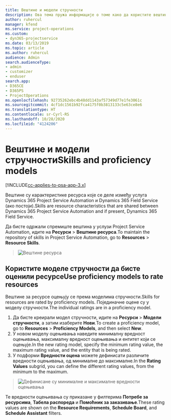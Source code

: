 ```yaml
---
title: Вештине и модели стручности
description: Ова тема пружа информације о томе како да користите вештине и моделе стручности.
author: ruhercul
manager: kfend
ms.service: project-operations
ms.custom:
- dyn365-projectservice
ms.date: 03/13/2019
ms.topic: article
ms.author: ruhercul
audience: Admin
search.audienceType:
- admin
- customizer
- enduser
search.app:
- D365CE
- D365PS
- ProjectOperations
ms.openlocfilehash: 92735262ebc4b48dd1143af57349d77e1fe3061c
ms.sourcegitcommit: 4cf1dc1561b92fca4175f0b3813133c5e63ce8e6
ms.translationtype: HT
ms.contentlocale: sr-Cyrl-RS
ms.lasthandoff: 10/28/2020
ms.locfileid: "4124206"
---
```

# <a name="skills-and-proficiency-models"></a><span data-ttu-id="c0061-103">Вештине и модели стручности</span><span class="sxs-lookup"><span data-stu-id="c0061-103">Skills and proficiency models</span></span>

[!INCLUDE[cc-applies-to-psa-app-3.x](../includes/cc-applies-to-psa-app-3x.md)]

<span data-ttu-id="c0061-104">Вештине су карактеристике ресурса које се деле између услуга Dynamics 365 Project Service Automation и Dynamics 365 Field Service (ако постоји).</span><span class="sxs-lookup"><span data-stu-id="c0061-104">Skills are resource characteristics that are shared between Dynamics 365 Project Service Automation and if present, Dynamics 365 Field Service.</span></span> 

<span data-ttu-id="c0061-105">Да бисте одржали спремиште вештина у услузи Project Service Automation, идите на **Ресурси** \> **Вештине ресурса**.</span><span class="sxs-lookup"><span data-stu-id="c0061-105">To maintain the repository of skills in Project Service Automation, go to **Resources** \> **Resource Skills**.</span></span> 

> ![Вештине ресурса](media/Resource-Management-image84.png)

## <a name="use-proficiency-models-to-rate-resources"></a><span data-ttu-id="c0061-107">Користите моделе стручности да бисте оценили ресурсе</span><span class="sxs-lookup"><span data-stu-id="c0061-107">Use proficiency models to rate resources</span></span>

<span data-ttu-id="c0061-108">Вештине за ресурсе оцењују се према моделима стручности.</span><span class="sxs-lookup"><span data-stu-id="c0061-108">Skills for resources are rated by proficiency models.</span></span> <span data-ttu-id="c0061-109">Појединачне оцене су у моделу стручности.</span><span class="sxs-lookup"><span data-stu-id="c0061-109">The individual ratings are in a proficiency model.</span></span> 

1. <span data-ttu-id="c0061-110">Да бисте креирали модел стручности, идите на **Ресурси** \> **Модели стручности**, а затим изаберите **Нови**.</span><span class="sxs-lookup"><span data-stu-id="c0061-110">To create a proficiency model, go to **Resources** \> **Proficiency Models**, and then select **New**.</span></span>
2. <span data-ttu-id="c0061-111">У новом моделу оцењивања наведите минималну вредност оцењивања, максималну вредност оцењивања и ентитет који се оцењује.</span><span class="sxs-lookup"><span data-stu-id="c0061-111">In the new rating model, specify the minimum rating value, the maximum rating value, and the entity that is being rated.</span></span>
3. <span data-ttu-id="c0061-112">У подформи **Вредности оцена** можете дефинисати различите вредности оцењивања, од минималне до максималне.</span><span class="sxs-lookup"><span data-stu-id="c0061-112">In the **Rating Values** subgrid, you can define the different rating values, from the minimum to the maximum.</span></span>

> ![Дефинисане су минималне и максималне вредности оцењивања](media/Resource-Management-image85.png)

<span data-ttu-id="c0061-114">Те вредности оцењивања су приказане у филтерима **Потребе за ресурсима**, **Табела распореда** и **Помоћник за заказивање**.</span><span class="sxs-lookup"><span data-stu-id="c0061-114">These rating values are shown on the **Resource Requirements**, **Schedule Board**, and **Schedule Assistant** filters.</span></span>
